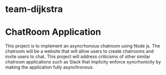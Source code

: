 # team-dijkstra

# ChatRoom Application

This project is to implement an asyncrhonous chatroom using Node js. The chatroom will be a website that will allow users to create chatrooms and invite users to chat. This project will address criticisms of other similar chatroom applications such as Slack that implicity enforce syncrhonicity by making the application fully asynchronous.

